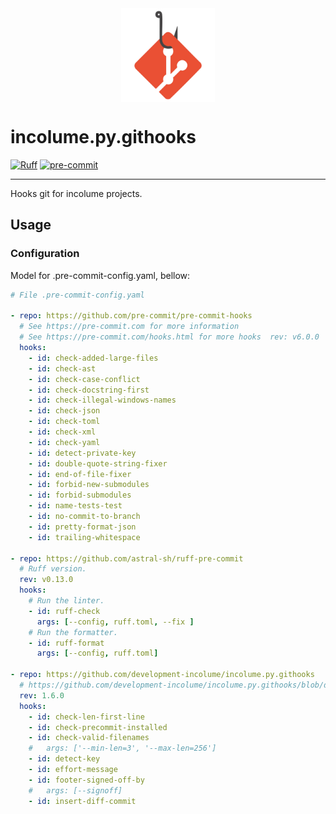 <img title="Logo incolume.py.githooks" alt="logo incolume.py.githooks" src="assets/png/incolume-py-githooks.png" width=150 style="display: block; margin: 0 auto; width: 150;">

# incolume.py.githooks
<!--
![PyPI - Python Version](https://img.shields.io/pypi/pyversions/incolume.py.githooks?color=00FFFF)
![PyPI - Version](https://img.shields.io/pypi/v/incolume.py.githooks?color=00FFFF&label=pypi+package)
-->
[![Ruff](https://img.shields.io/endpoint?url=https://raw.githubusercontent.com/astral-sh/ruff/main/assets/badge/v2.json)](https://github.com/astral-sh/ruff)
[![pre-commit](https://img.shields.io/badge/pre--commit-enabled-brightgreen?logo=pre-commit)](https://github.com/pre-commit/pre-commit)

---

Hooks git for incolume projects.

## Usage

### Configuration

Model for .pre-commit-config.yaml, bellow:

```yaml
# File .pre-commit-config.yaml

- repo: https://github.com/pre-commit/pre-commit-hooks
  # See https://pre-commit.com for more information
  # See https://pre-commit.com/hooks.html for more hooks  rev: v6.0.0
  hooks:
    - id: check-added-large-files
    - id: check-ast
    - id: check-case-conflict
    - id: check-docstring-first
    - id: check-illegal-windows-names
    - id: check-json
    - id: check-toml
    - id: check-xml
    - id: check-yaml
    - id: detect-private-key
    - id: double-quote-string-fixer
    - id: end-of-file-fixer
    - id: forbid-new-submodules
    - id: forbid-submodules
    - id: name-tests-test
    - id: no-commit-to-branch
    - id: pretty-format-json
    - id: trailing-whitespace

- repo: https://github.com/astral-sh/ruff-pre-commit
  # Ruff version.
  rev: v0.13.0
  hooks:
    # Run the linter.
    - id: ruff-check
      args: [--config, ruff.toml, --fix ]
    # Run the formatter.
    - id: ruff-format
      args: [--config, ruff.toml]

- repo: https://github.com/development-incolume/incolume.py.githooks
  # https://github.com/development-incolume/incolume.py.githooks/blob/dev/README.md
  rev: 1.6.0
  hooks:
    - id: check-len-first-line
    - id: check-precommit-installed
    - id: check-valid-filenames
    #   args: ['--min-len=3', '--max-len=256']
    - id: detect-key
    - id: effort-message
    - id: footer-signed-off-by
    #   args: [--signoff]
    - id: insert-diff-commit


```

